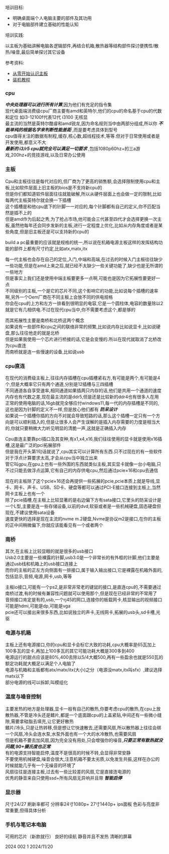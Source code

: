 培训目标:

* 明确桌面端个人电脑主要的部件及其功用
* 对于电脑部件建立基础的性能认知

培训实践:

以主板为基础讲解电脑各逻辑部件,再结合机箱,散热器等结构部件探讨便携性/散热/噪音,最后简单探讨其它设备

参考资料:

* [从零开始认识主板](https://www.bilibili.com/video/BV1xQ4y1b7JS/)
* [装机教程](https://www.bilibili.com/video/BV1BG4y137mG/)
   
### cpu

***中央处理器可以进行所有计算***,因为他们有充足的指令集  
现代桌面端消费级cpu厂商主要有amd和英特尔,他们的cpu的命名基于cpu的代数和定位  如i3-12100f代表12代 i3100 无核显  
最主流的当然是英特尔酷睿和amd锐龙,因为命名规则当中由两部分组成,所以你 ***不能单纯的根据名字来判断性能差距*** ,而是要考虑具体到型号  
cpu值得关注的数据有制程,缓存,核心数,超线程技术,等等.但对于日常使用或者是开发使用,都意义不大  
***最新的 i3/r5 cpu就完全可以满足一切要求*** ,包括1080p60hz+的三a游戏,200hz+的竞技游戏,以及日常办公使用

### 主板

Cpu和主板往往是每代对应的,但厂商为了更高的销售额,会选择限制使用cpu和主板,比如软件层面上旧主板的bios是不支持新cpu的  
但是你们都知道软件层面往往就能破解,所以从硬件层面上也会做一定的限制,比如每两代主板英特尔就会换一下插槽  
这个插槽是和他cpu底下的针脚一一对应的,每个针脚都有自己的定义,你不匹配当然是插不上的  
但是amd作为后起之秀,为了抢占市场,他可能会三代甚至四代才会选择更换一次主板,虽然他每年还会同步发新的主板,进行一定程度上优化,比如从内存角度或者是某些角度,但是旧主板还是可以支持新的cpu的

build a pc最重要的应该就是规格的统一,所以说在机箱电源主板这样的发挥结构功能的部件上都有尺寸约定,比如atx,matx,itx  

每一代主板也会存在自己的定位,入门,中端和高端,在过去的时候入门主板往往缺少一些功能,但是在amd上来之后,就已经不太缺少一些关键功能了,缺少也是无所谓的一些地方  
但是事实上我们还是使用中端主板要更多一点啊,可能也是因为它拓展性要更好一点  
不同级别的主板,一个是它的芯片不同,这个影响它的功能,比如说每个插槽的速率啊,另外一个Oem厂商在不同主板上会放不同的供电规格  
你会在cpu的上方和左方一排看到很明显的电容,它是一个圆柱体,电容的数量除以2就是它有几相供电.不过在现代cpu当中,你不需要考虑这个,都是够的

而其拓展性主要是南桥和北桥这两个概念  
如果说有一些部件和cpu之间的联络非常的频繁,比如说内存比如说显卡,比如说硬盘,那么往往他走的就是北桥  
但是如果我使用一个芯片进行桥接的话,它是会变慢的.所以在现代就取消了北桥改为cpu直连  
而南桥就是连一些慢速的设备,比如说usb  

### cpu直连

在现代的消费级主板上,往往内存插槽在cpu插槽紧右方,有可能是两个,有可能是4个,但是大概率它只有两个通道,分别是12插槽与三四插槽  
不同通道各自享受速率,相同通道如果插两只内存的话,他们是共用一个通道的速度  
内存也有代数之差,现在最主流的是ddr5,但是还是比较新的ddr4也有很多人在用  
正常的使用电脑的话,16gb就完全够应付windows11,每一代的内存插槽是不同的,这也是因为针脚的定义不一样,但是放心他们都有 ***防呆设计***   
如果说一个插槽你插的方向不对就会导致短路的话,那么这个插槽一定只有一个方向是可以顺利插入的,但是让很多人会产生误解的是插入内存需要的力度是相当大的,你就只要稍微大力听见明显的清脆一声,这就是正确插入内存  

Cpu直连主要靠pci插口及其变种,有x1,x4,x16,我们往往使用的显卡就是使用x16插槽,这是最广泛的pci拓展部件  
但是我在开头第1句话就说了,cpu其实可以计算所有东西.只不过现在的有一些软件对于浮点计算要求太高,才会从cpu当中独立出来  
管它叫gpu,在gpu上也有一些外围的东西就类似主板,其实显卡就像一台小电脑,只不过只能去做浮点运算,它有自己的内存供电cpu,然后通过pcie×16和cpu去通信  

现在的主板除了这个pcie×16还会再提供一些拓展的pcie,pcie本质上就是导线,显卡、网卡、声卡、USB、SD卡、硬盘等都可以通过PCI-E接口连接到主板上,当然网卡主板上也有一个  
除了pcie插槽,在主板上比较显著的是右边偏下方有sata接口,它里头的防呆设计是一个L型,主要是连一些存储设备,以前的dvd,软驱或者是一些机械硬盘,固态硬盘但现在,不建议使用sata设备  
速度更快的选择是现在主流的nvme m.2硬盘,Nvme是协议m2是接口,在你的主板的正中间稍微偏下,你就应该能看见有一个或者两个  

### 南桥

其次,在主板上比较显眼的就是很多的usb接口  
Usb2.0主要是一些裸露的针脚,usb3.0是一个非常长的有外框的针脚,他们主要是通过usb线和机箱上的usb接口连接上  
而你的主板的正左方向侧面有一排接口,属于输入输出接口,它是裸露在机箱外面的,包括显示,音频,电源,网卡,usb,等等  

主板io接口,可能有一个ps2,是非常非常老的键鼠的接口,是直连cpu的,不需要通过南桥过渡,有的时候有兼容性问题就可以使用那个,但是现在已经非常的不常用了  
音频接口肯定是有的,usb,一个rj45的网口,连接你的板载网卡,核显输出的视频接口可能是hdmi,可能是dp,可能是vga  
pcie还可以接出来很多东西,比如说独立的声卡,无线网卡,拓展的usb头,sd卡槽,光驱  

### 电源与机箱

主板上还有电源接口,你的cpu和显卡会标它大致的功耗,cpu大概率是65瓦加上100多瓦的显卡,再加上100多瓦的其它可能功耗大概是300多到400  
电源运行的甜点应该是80%,400去除以5/4大概500,再有一些盈余也就是550瓦的额定功耗就大概足以满足个人电脑了  
电源与机箱和主板都有atx/matx/itx(大小)之分（电源没matx,itx叫sfx）,建议选择matx以下  
部分电源的线可以拆卸,叫模组化

### 温度与噪音控制

主要发热的地方是处理器,显卡一般有自己的散热,你要考虑cpu的散热,在cpu上放散热器,不管是冷头还是鳍片,都是一个底面跟cpu的上盖紧贴,中间还有一些微小缝隙,需要拿硅脂去填充,让它更好散热  
鳍片/冷头,只是让热转移,但是想让它快速散去,还需要风扇,所以散热器上往往会绑一个风扇,冷头会连水泵,水泵外面也有一个大的水冷散热,也需要风扇  
但是机箱不要去加风扇,因为完全没有用处,只会增强你的噪音,***只要正常有散热就没问题,90+摄氏度也正常***  
有的电源支持智能启停,温度不是很高的时候不转,会显得非常安静  
不要使用机械硬盘,噪音会很大,注意机箱不要太劣质,以免发生共振,这样在办公的时候就能几乎有一个无噪音的环境了  
风扇往往是连接主板,过去有一些比较差的风扇,它是直接连电源的  
优秀的静音来自只使用ssd+所有风扇无异响并且带 ***智能启停***   

### 显示器

尺寸24/27 刷新率都可 分辨率24寸1080p+ 27寸1440p+ ips面板 色彩与亮度非常重要,但得具体分析

### 手机与笔记本电脑

可用的芯片（新款就行） 良好的续航 静音并且不发热 清晰的屏幕  

2024 002 1 2024/11/20